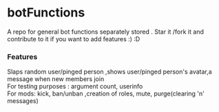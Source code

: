 # botFunctions

A repo for general bot functions separately stored . Star it /fork it and contribute to it if you want to add features :) :D 

<h3>Features</h3>
  Slaps random user/pinged person ,shows user/pinged person's avatar,a message when new members join<br>
  For testing purposes : argument count, userinfo<br>
  For mods: kick, ban/unban ,creation of roles, mute, purge(clearing 'n' messages)<br>

